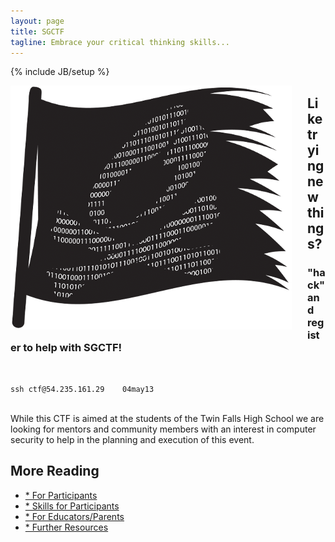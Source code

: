 ```yaml
---
layout: page
title: SGCTF
tagline: Embrace your critical thinking skills...
---
```

{% include JB/setup %}

<div style="width:475px;float:left;"><img alt="SocialGeeks CTF" src="/assets/SG_CTF_flag2.png" title="SocialGeeks CTF" /></div>

<div style="margin-top:10px;">
<h2>Like trying new things?</h2>
<h3>"hack" and register to help with SGCTF!</h3 >
<br />
<p><code>ssh ctf@54.235.161.29 &nbsp;&nbsp; 04may13</code></p>
<p class='muted'><br />While this CTF is aimed at the students of the Twin Falls High School we are looking for mentors and community members with an interest in computer security to help in the planning and execution of this event.</p>

<h2>More Reading</h2>
<ul class="unstyled">
	<li><a href="participants.html">* For Participants</a></li>
	<li><a href="skills.html">* Skills for Participants</a></li>
	<li><a href="parentsteachers.html">* For Educators/Parents</a></li>
	<li><a href="resources.html">* Further Resources</a></li>
</ul>
</div>
<div style="clear:both">&nbsp;</div>